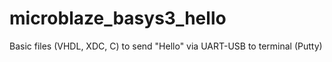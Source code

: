 # microblaze_basys3_hello
Basic files (VHDL, XDC, C) to send "Hello" via UART-USB to terminal (Putty)
